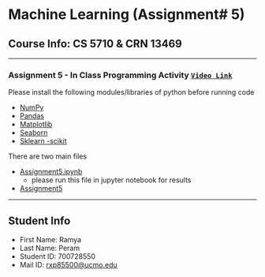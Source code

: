 # **Machine Learning** (Assignment# 5) 
Course Info: CS 5710 & CRN 13469
---
---
### Assignment 5 - In Class Programming Activity [`Video Link`](https://vimeo.com/768831466)

Please install the following modules/libraries of python before running code
- [NumPy](https://numpy.org/install/)
- [Pandas](https://pandas.pydata.org/docs/getting_started/install.html)
- [Matplotlib](https://matplotlib.org/stable/users/installing/index.html)
- [Seaborn](https://pypi.org/project/seaborn/)
- [Sklearn -scikit](https://scikit-learn.org/stable/install.html)


There are two main files
- [Assignment5.ipynb](https://github.com/PERAMRAMYA/Assignment5/blob/main/700728550_Assignment5.ipynb)
  - please run this file in jupyter notebook for results
- [Assignment5](https://github.com/PERAMRAMYA/Assignment5)
---
## Student Info
- First Name: Ramya
- Last Name: Peram
- Student ID: 700728550
- Mail ID: rxp85500@ucmo.edu
